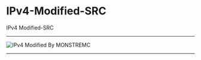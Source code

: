 # IPv4-Modified-SRC
IPv4 Modified-SRC

** **

![IPv4 Modified By MONSTREMC](https://user-images.githubusercontent.com/74623428/148485131-6b1b7c4a-7681-47bc-bfa8-f9243f2aadd4.PNG)

** **
